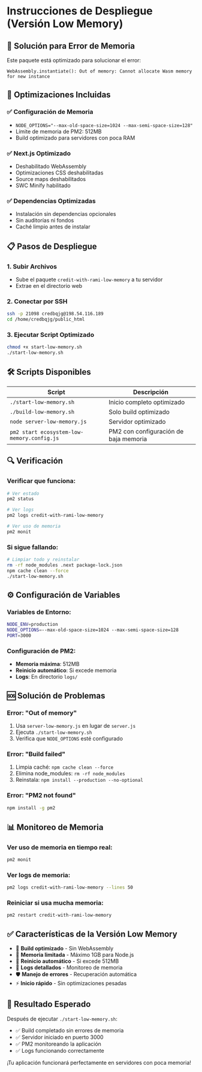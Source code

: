 # Instrucciones de Despliegue (Versión Low Memory)

## 🚨 Solución para Error de Memoria

Este paquete está optimizado para solucionar el error:
```
WebAssembly.instantiate(): Out of memory: Cannot allocate Wasm memory for new instance
```

## 🔧 Optimizaciones Incluidas

### ✅ Configuración de Memoria
- `NODE_OPTIONS="--max-old-space-size=1024 --max-semi-space-size=128"`
- Límite de memoria de PM2: 512MB
- Build optimizado para servidores con poca RAM

### ✅ Next.js Optimizado
- Deshabilitado WebAssembly
- Optimizaciones CSS deshabilitadas
- Source maps deshabilitados
- SWC Minify habilitado

### ✅ Dependencias Optimizadas
- Instalación sin dependencias opcionales
- Sin auditorías ni fondos
- Caché limpio antes de instalar

## 📋 Pasos de Despliegue

### 1. Subir Archivos
- Sube el paquete `credit-with-rami-low-memory` a tu servidor
- Extrae en el directorio web

### 2. Conectar por SSH
```bash
ssh -p 21098 credbqjg@198.54.116.189
cd /home/credbqjg/public_html
```

### 3. Ejecutar Script Optimizado
```bash
chmod +x start-low-memory.sh
./start-low-memory.sh
```

## 🛠️ Scripts Disponibles

| Script | Descripción |
|--------|-------------|
| `./start-low-memory.sh` | Inicio completo optimizado |
| `./build-low-memory.sh` | Solo build optimizado |
| `node server-low-memory.js` | Servidor optimizado |
| `pm2 start ecosystem-low-memory.config.js` | PM2 con configuración de baja memoria |

## 🔍 Verificación

### Verificar que funciona:
```bash
# Ver estado
pm2 status

# Ver logs
pm2 logs credit-with-rami-low-memory

# Ver uso de memoria
pm2 monit
```

### Si sigue fallando:
```bash
# Limpiar todo y reinstalar
rm -rf node_modules .next package-lock.json
npm cache clean --force
./start-low-memory.sh
```

## ⚙️ Configuración de Variables

### Variables de Entorno:
```bash
NODE_ENV=production
NODE_OPTIONS=--max-old-space-size=1024 --max-semi-space-size=128
PORT=3000
```

### Configuración de PM2:
- **Memoria máxima**: 512MB
- **Reinicio automático**: Si excede memoria
- **Logs**: En directorio `logs/`

## 🆘 Solución de Problemas

### Error: "Out of memory"
1. Usa `server-low-memory.js` en lugar de `server.js`
2. Ejecuta `./start-low-memory.sh`
3. Verifica que `NODE_OPTIONS` esté configurado

### Error: "Build failed"
1. Limpia caché: `npm cache clean --force`
2. Elimina node_modules: `rm -rf node_modules`
3. Reinstala: `npm install --production --no-optional`

### Error: "PM2 not found"
```bash
npm install -g pm2
```

## 📊 Monitoreo de Memoria

### Ver uso de memoria en tiempo real:
```bash
pm2 monit
```

### Ver logs de memoria:
```bash
pm2 logs credit-with-rami-low-memory --lines 50
```

### Reiniciar si usa mucha memoria:
```bash
pm2 restart credit-with-rami-low-memory
```

## ✅ Características de la Versión Low Memory

- 🚀 **Build optimizado** - Sin WebAssembly
- 💾 **Memoria limitada** - Máximo 1GB para Node.js
- 🔄 **Reinicio automático** - Si excede 512MB
- 📝 **Logs detallados** - Monitoreo de memoria
- 🛡️ **Manejo de errores** - Recuperación automática
- ⚡ **Inicio rápido** - Sin optimizaciones pesadas

## 🎯 Resultado Esperado

Después de ejecutar `./start-low-memory.sh`:
- ✅ Build completado sin errores de memoria
- ✅ Servidor iniciado en puerto 3000
- ✅ PM2 monitoreando la aplicación
- ✅ Logs funcionando correctamente

¡Tu aplicación funcionará perfectamente en servidores con poca memoria!
